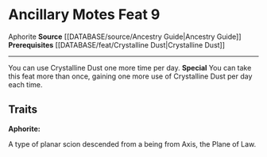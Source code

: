 ﻿---
feat: Ancillary Motes
id: '2484'
level: '9'
name: Ancillary Motes
prerequisite: '[[DATABASE/feat/Crystalline Dust|Crystalline Dust]]'
rarity: Common
source: '[[DATABASE/source/Ancestry Guide|Ancestry Guide]]'
trait:
- '[[DATABASE/trait/Aphorite|Aphorite]]'
type: Feat

---
# Ancillary Motes <span class="item-type">Feat 9</span>

<span class="item-trait">Aphorite</span>
**Source** [[DATABASE/source/Ancestry Guide|Ancestry Guide]] 
**Prerequisites** [[DATABASE/feat/Crystalline Dust|Crystalline Dust]]

---
You can use Crystalline Dust one more time per day.
**Special** You can take this feat more than once, gaining one more use of Crystalline Dust per day each time.

## Traits

**Aphorite:**

A type of planar scion descended from a being from Axis, the Plane of Law.
